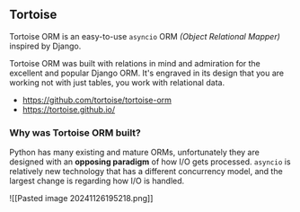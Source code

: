 ## Tortoise

Tortoise ORM is an easy-to-use `asyncio` ORM _(Object Relational Mapper)_ inspired by Django.

Tortoise ORM was built with relations in mind and admiration for the excellent and popular Django ORM. It's engraved in its design that you are working not with just tables, you work with relational data.

-   https://github.com/tortoise/tortoise-orm
-   https://tortoise.github.io/

### Why was Tortoise ORM built?

Python has many existing and mature ORMs, unfortunately they are designed with an **opposing paradigm** of how I/O gets processed. `asyncio` is relatively new technology that has a different concurrency model, and the largest change is regarding how I/O is handled.

![[Pasted image 20241126195218.png]]

